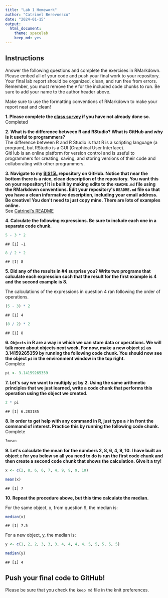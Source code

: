 ```yaml
---
title: "Lab 1 Homework"
author: "Catrinel Berevoescu"
date: "2024-01-15"
output:
  html_document: 
    theme: spacelab
    keep_md: yes
---
```


## Instructions
Answer the following questions and complete the exercises in RMarkdown. Please embed all of your code and push your final work to your repository. Your final lab report should be organized, clean, and run free from errors. Remember, you must remove the `#` for the included code chunks to run. Be sure to add your name to the author header above.  

Make sure to use the formatting conventions of RMarkdown to make your report neat and clean!  

**1. Please complete the [class survey](https://forms.gle/AHHXd3aobaAdkkFg9) if you have not already done so.**  
Completed

**2. What is the difference between R and RStudio? What is GitHub and why is it useful to programmers?**    
The difference between R and R Studio is that R is a scripting language (a program), but RStudio is a GUI (Graphical User Interface).  
GitHub is an online platform for version control and is useful to programmers for creating, saving, and storing versions of their code and collaborating with other programmers.

**3. Navigate to my [BIS15L](https://github.com/jmledford3115/BIS15LW2021_jledford) repository on GitHub. Notice that near the bottom there is a nice, clean description of the repository. You want this on your repository! It is built by making edits to the `README.md` file using the RMarkdown conventions. Edit your repository's `README.md` file so that you have a clean informative description, including your email address. Be creative! You don't need to just copy mine. There are lots of examples online.**  
See [Catrinel's README](https://github.com/catjobe/BIS15W2024_cberevoescu)

**4. Calculate the following expressions. Be sure to include each one in a separate code chunk.**


```r
5 - 3 * 2  
```

```
## [1] -1
```


```r
8 / 2 * 2 
```

```
## [1] 8
```

**5. Did any of the results in #4 surprise you? Write two programs that calculate each expression such that the result for the first example is 4 and the second example is 8.**    

The calculations of the expressions in question 4 ran following the order of operations.


```r
(5 - 3) * 2
```

```
## [1] 4
```


```r
(8 / 2) * 2 
```

```
## [1] 8
```

**6. `Objects` in R are a way in which we can store data or operations. We will talk more about objects next week. For now, make a new object `pi` as 3.14159265359 by running the following code chunk. You should now see the object `pi` in the environment window in the top right.**  
Complete


```r
pi <- 3.14159265359
```

**7. Let's say we want to multiply `pi` by 2. Using the same arithmetic principles that we just learned, write a code chunk that performs this operation using the object we created.**


```r
2 * pi
```

```
## [1] 6.283185
```

**8. In order to get help with any command in R, just type a `?` in front the command of interest. Practice this by running the following code chunk.**  
Complete


```r
?mean
```

**9. Let's calculate the mean for the numbers 2, 8, 6, 4, 9, 10. I have built an object `x` for you below so all you need to do is run the first code chunk and then create a second code chunk that shows the calculation. Give it a try!**  


```r
x <- c(2, 8, 6, 6, 7, 4, 9, 9, 9, 10)
```


```r
mean(x)
```

```
## [1] 7
```

**10. Repeat the procedure above, but this time calculate the median.**  

For the same object, x, from question 9, the median is:


```r
median(x)
```

```
## [1] 7.5
```

For a new object, y, the median is:


```r
y <- c(1, 2, 2, 3, 3, 3, 4, 4, 4, 4, 5, 5, 5, 5, 5)
```


```r
median(y)
```

```
## [1] 4
```

## Push your final code to GitHub!
Please be sure that you check the `keep md` file in the knit preferences.  

